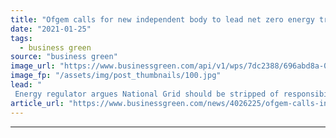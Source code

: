 ```yaml
---
title: "Ofgem calls for new independent body to lead net zero energy transition"
date: "2021-01-25"
tags: 
  - business green
source: "business green"
image_url: "https://www.businessgreen.com/api/v1/wps/7dc2388/696abd8a-02f2-4839-b7b5-0cc1079276de/5/7EngineersEarthingCableH-national-grid-185x114.jpg"
image_fp: "/assets/img/post_thumbnails/100.jpg"
lead: "
 Energy regulator argues National Grid should be stripped of responsibility for managing Britain's power grid due to conflict of interest concerns ..."
article_url: "https://www.businessgreen.com/news/4026225/ofgem-calls-independent-body-lead-net-zero-energy-transition"
---
```


---
